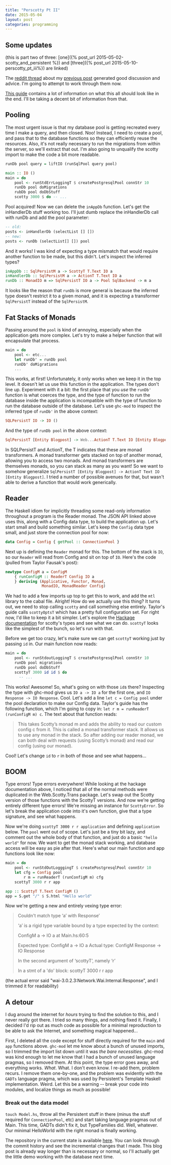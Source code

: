```yaml
---
title: "Perscotty Pt II"
date: 2015-05-04
layout: post
categories: programming
---
```


## Some updates

(this is part two of three: [one]({% post_url 2015-05-02-scotty_and_persistent %}) and [three]({% post_url 2015-05-10-perscotty_pt_iii%}) are linked)

The [reddit thread](https://www.reddit.com/r/haskell/comments/34nxtu/scotty_and_persistent_a_beginners_voyage/) about my [previous post](http://www.parsonsmatt.org/2015/05/02/scotty_and_persistent.html) generated good discussion and advice. I'm going to attempt to work through them now.

[This guide](http://taylor.fausak.me/2014/10/21/building-a-json-rest-api-in-haskell/) contains a lot of information on what this all should look like in the end. I'll be taking a decent bit of information from that.

## Pooling

The most urgent issue is that my database pool is getting recreated every time I make a query, and then closed. Noo! Instead, I need to create a pool, and pass that to the database functions so they can efficiently reuse the resources. Also, it's not really necessary to run the migrations from within the server, so we'll extract that out. I'm also going to unqualify the scotty import to make the code a bit more readable.

```haskell
runDb pool query = liftIO (runSqlPool query pool)

main :: IO ()
main = do
    pool <- runStdErrLoggingT $ createPostgresqlPool connStr 10
    runDb pool doMigrations 
    rubDb pool doDbStuff
    scotty 3000 $ do -- ...
```
Pool acquired! Now we can delete the `inAppDb` function. Let's get the inHandlerDb stuff working too. I'll just dumb replace the inHandlerDb call with runDb and add the pool parameter:

```haskell
-- old:
posts <- inHandlerDb (selectList [] [])
-- new:
posts <- runDb (selectList[] []) pool
```
And it works! I was kind of expecting a type mismatch that would require another function to be made, but this didn't. Let's inspect the inferred types?

```haskell
inAppDb :: SqlPersistM a -> ScottyT T.Text IO a
inHandlerDb :: SqlPersistM a -> ActionT T.Text IO a
runDb :: MonadIO m => SqlPersistT IO a -> Pool SqlBackend -> m a
```

It looks like the reason that `runDb` is more general is because the inferred type doesn't restrict it to a given monad, and it is expecting a transformer `SqlPersistT` instead of the `SqlPersistM`.

## Fat Stacks of Monads

Passing around the `pool` is kind of annoying, especially when the application gets more complex. Let's try to make a helper function that will encapsulate that process.

```haskell
main = do
    pool <- etc...
    let runDb' = runDb pool
    runDb' doMigrations
    ...
```
This works, at first! Unfortunately, it only works when we keep it in the top level. It doesn't let us use this function in the application. The types don't line up. Experiment with it a bit: the first place that you *use* the `runDb'` function is what coerces the type, and the type of function to run the database inside the application is incompatible with the type of function to run the database outside of the database. Let's use `ghc-mod` to inspect the inferred type of `runDb'` in the above context:

```haskell
SQLPersistT IO -> IO ()
```
And the type of `runDb pool` in the above context:

```haskell
SqlPersistT [Entity Blogpost] -> Web...ActionT T.Text IO [Entity Blogpost]
```
In SQLPersistT and ActionT, the T indicates that these are monad transformers. A monad transformer gets stacked on top of another monad, allowing you to access two monads. And monad transformers are themselves monads, so you can stack as many as you want! So we want to somehow generalize `SqlPersistT [Entity Blogpost] -> ActionT Text IO [Entity Blogpost]`. I tried a number of possible avenues for that, but wasn't able to derive a function that would work generically.

## Reader

The Haskell idiom for implicitly threading some read-only information throughout a program is the Reader monad. The JSON API linked above uses this, along with a Config data type, to build the application up. Let's start small and build something similar. Let's keep the `Config` data type small, and just store the connection pool for now:

```haskell
data Config = Config { getPool :: ConnectionPool }
```
Next up is defining the `Reader` monad for this. The bottom of the stack is `IO`, so our `Reader` will read from Config and sit on top of `IO`. Here's the code (pulled from Taylor Fausak's post):

```haskell
newtype ConfigM a = ConfigM 
    { runConfigM :: ReaderT Config IO a
    } deriving (Applicative, Functor, Monad, 
                MonadIO, MonadReader Config)
```

We had to add a few imports up top to get this to work, and add the `mtl` library to the cabal file. Alright! How do we actually use this thing? It turns out, we need to stop calling `scotty` and call something else entirely. Taylor's guide calls `scottyOptsT` which has a pretty full configuration set. For right now, I'd like to keep it a bit simpler. Let's explore the [Hackage documentation](https://hackage.haskell.org/package/scotty-0.9.1/docs/Web-Scotty-Trans.html) for scotty's types and see what we can do. `scottyT` looks like the simplest of the bunch, so let's run with that.

Before we get too crazy, let's make sure we can get `scottyT` working just by passing `id` in. Our main function now reads:

```haskell
main = do
    pool <- runStdoutLoggingT $ createPostgresqlPool connStr 10
    runDb pool migrations
    runDb pool doDbStuff
    scottyT 3000 id id $ do
      -- ...
```
This works! Awesome! So, what's going on with those `id`s there? Inspecting the type with ghc-mod gives us `IO a -> IO a` for the first one, and `IO Response -> IO Response`. Cool. Let's add a line `let c = Config pool` under the pool declaration to make our Config data. Taylor's guide has the following function, which I'm going to copy in: `let r m = runReaderT (runConfigM m) c`. The text about that function reads:

> This takes Scotty’s monad m and adds the ability to read our custom config c from it. This is called a monad transformer stack. It allows us to use any monad in the stack. So after adding our reader monad, we can both deal with requests (using Scotty’s monad) and read our config (using our monad).

Cool! Let's change `id` to `r` in both of those and see what happens...

## BOOM

Type errors! Type errors everywhere! While looking at the hackage documentation above, I noticed that all of the normal methods were duplicated in the Web.Scotty.Trans package. Let's swap out the Scotty version of those functions with the ScottyT versions. And now we're getting entirely different type errors! We're missing an instance for `ScottyError`. So let's break the application code into it's own function, give that a type signature, and see what happens.

Now we're doing `scottyT 3000 r r application` and defining `application` below. The `pool` went out of scope. Let's just be a tiny bit lazy, and comment out the whole body of that function, and just do a basic `"hello world"` for now. We want to get the monad stack working, and database access will be easy as pie after that. Here's what our main function and app functions look like now:

```haskell
main = do
    pool <- runStdOutLogggingT $ createPostgresqlPool connStr 10
    let cfg = Config pool
        r m = runReaderT (runConfigM m) cfg
    scottyT 3000 r r app

app :: ScottyT T.Text ConfigM ()
app = S.get "/" $ S.html "Hello world"
```
Now we're getting a new and entirely vexing type error:

> Couldn't match type ‘a’ with Response’ 
>
> ‘a’ is a rigid type variable bound by a type expected by the context: 
>
> ConfigM a -> IO a at Main.hs:60:5
>
> Expected type: ConfigM a -> IO a 
> Actual type: ConfigM Response -> IO Response
>
> In the second argument of ‘scottyT’, namely ‘r’
>
> In a stmt of a 'do' block: scottyT 3000 r r app

(the actual error said "wai-3.0.2.3:Network.Wai.Internal.Response", and I trimmed it for readability)

## A detour

I dug around the internet for *hours* trying to find the solution to this, and I never really got there. I tried so many things, and nothing fixed it. Finally, I decided I'd rip out as much code as possible for a minimal reproduction to be able to ask the Internet, and something magical happened...

First, I deleted all the code except for stuff directly required for the `main` and `app` functions above. `ghc-mod` let me know about a bunch of unused imports, so I trimmed the import list down until it was *the bare necessities*. ghc-mod was kind enough to let me know that I had a bunch of unused language pragmas, so I removed them. At this point, the type error goes away, and everything works. *What*. What. I don't even know. I re-add them, problem recurs. I remove them one-by-one, and the problem was evidently with the `GADTs` language pragma, which was used by Persistent's Template Haskell implementation. Weird. Let this be a warning -- break your code into modules, and localize things as much as possible!

### Break out the data model

`touch Model.hs`, throw all the Persistent stuff in there (minus the stuff required for `ConnectionPool`, etc) and start taking language pragmas out of Main. This time, GADTs didn't fix it, but TypeFamilies did. Well, whatever. Our minimal HelloWorld with the right monad is finally working.

The repository in the current state is available [here](https://github.com/parsonsmatt/scotty-persistent-example/tree/monad-stacks). You can look through the commit history and see the incremental changes that I made. This blog post is already way longer than is necessary or normal, so I'll actually get the little demo working with the database next time.
